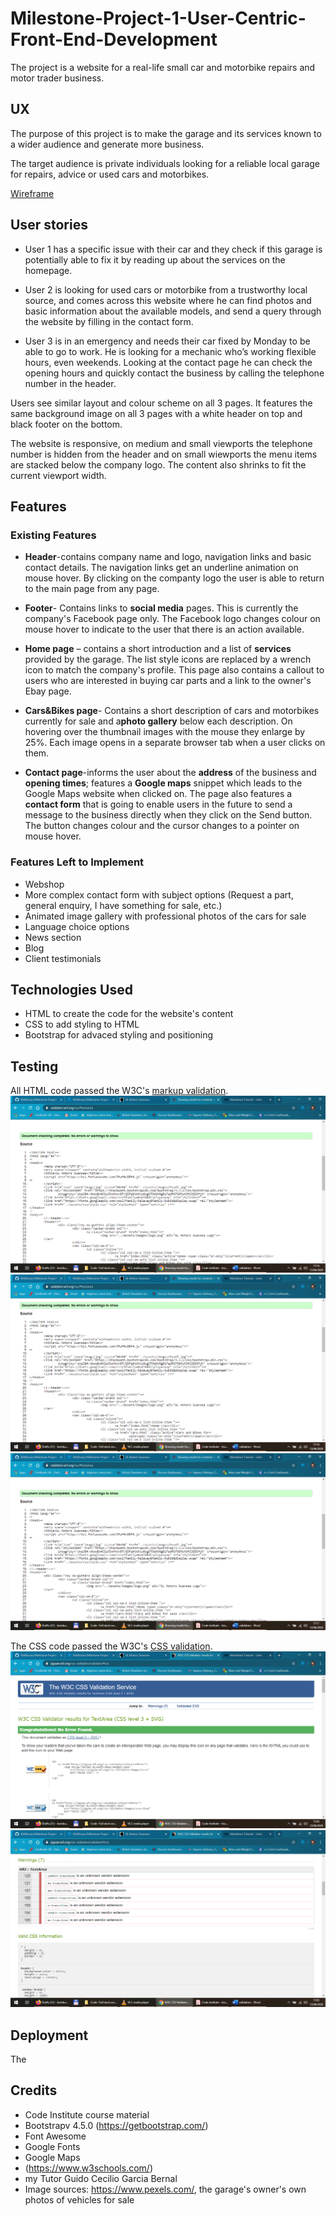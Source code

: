 # Milestone-Project-1-User-Centric-Front-End-Development

The project is a website for a real-life small car and motorbike repairs and motor trader business.

## UX

 The purpose of this project is to make the garage and its services known to a wider
audience and generate more business.

The target audience is private individuals looking for a reliable local garage for repairs, advice or used cars and motorbikes.

[Wireframe](https://github.com/KittiKovacs/Milestone-Project-1-User-Centric-Front-End-Development/blob/master/GL%20Motors%20wireframes.pdf)

## User stories

* User 1 has a specific issue with their car and they check if this garage is potentially able to fix it by reading up about the services on the homepage.

* User 2 is looking for used cars or motorbike from a trustworthy local source, and comes across this website where he can find photos and basic information about the available models, and send a query through the website by filling in the contact form.

* User 3 is in an emergency and needs their car fixed by Monday to be able to go to work. He is looking for a mechanic who’s working flexible hours, even weekends. Looking at the contact page he can check the opening hours and quickly contact the business by calling the telephone number in the header.

Users see similar layout and colour scheme on all 3 pages. It features the same background image on all 3 pages with a white header on top and black footer on the bottom.  

The website is responsive, on medium and small viewports the telephone number is hidden from the header and on small wiewports the menu items are stacked below the company logo. The content also shrinks to  fit the current viewport width.


## Features

### Existing Features
* **Header**-contains company name and logo, navigation links and basic contact details. The navigation links get an underline animation on mouse hover. By clicking on the companty logo the user is able to return to the main page from any page.
 
* **Footer**- Contains links to **social media** pages. This is currently the company's Facebook page only. The Facebook logo changes colour on mouse hover to indicate to the user that there is an action available.

* **Home page** – contains a short introduction and a list of **services** provided by the garage. The list style icons are replaced by a wrench icon to match the company's profile. 
This page also contains a callout to users who are interested in buying car parts and a link to the owner's Ebay page. 

* **Cars&Bikes page**- Contains a short description of cars and motorbikes currently for sale and a**photo gallery** below each description. On hovering over the thumbnail images with the mouse they enlarge by 25%. Each image opens in a separate browser tab when a user clicks on them. 

* **Contact page**-informs the user about the **address** of the business and **opening times**; features a **Google maps** snippet which leads to the Google Maps website when clicked on. The page also features a **contact form** that is  going to enable users in the future to send a message to the business directly when they click on the Send button. The button changes colour and the cursor changes to a pointer on mouse hover.

### Features Left to Implement

* Webshop
* More complex contact form with subject options (Request a part, general
enquiry, I have something for sale, etc.) 
* Animated image gallery with professional photos of the cars for sale
* Language choice options
* News section
* Blog
* Client testimonials

## Technologies Used

* HTML to create the code for the website's content
* CSS to add styling to HTML
* Bootstrap for advaced styling and positioning
## Testing


All HTML code passed the W3C's [markup validation](https://validator.w3.org/).
![HTML validation index](assets/testing/htmlvalidation-indexpage.png)
![HTML validation cars](assets/testing/htmlvalidation-carspage.png)
![HTML validation contact](assets/testing/htmlvalidation-contactpage.png)


The CSS code passed the W3C's [CSS validation](https://jigsaw.w3.org/css-validator/).
![css validation](assets/testing/cssvalidation.png)
![css validation-2](assets/testing/cssvalidation-2.png)


## Deployment

The 

## Credits

* Code Institute course material
* Bootstrapv 4.5.0 (https://getbootstrap.com/)
* Font Awesome
* Google Fonts
* Google Maps
* (https://www.w3schools.com/)
* my Tutor Guido Cecilio Garcia Bernal
* Image sources: https://www.pexels.com/, the garage's owner's own photos of vehicles for sale
